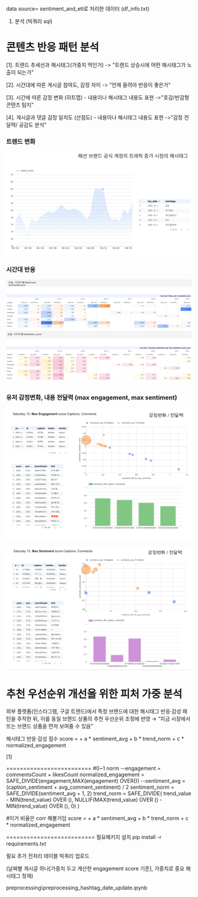 data source= sentiment_and_etl로 처리한 데이터 (df_info.txt)
1. 분석 (빅쿼리 sql)

# 콘텐츠 반응 패턴 분석

[1]. 트렌드 추세선과 해시태그(가중치 먹인거)
-> "트렌드 상승시에 어떤 해시태그가 노출이 되는가"

[2]. 시간대에 따른 게시글 참여도, 감정 차이
-> "언제 올려야 반응이 좋은가"

[3]. 시간에 따른 감정 변화 (히트맵) - 내용이나 해시태그 내용도 표현
->"호감/반감형 콘텐츠 탐지"


[4]. 게시글과 댓글 감정 일치도 (산점도) - 내용이나 해시태그 내용도 표현
->"감정 전달력/ 공감도 분석"


### 트렌드 변화
![트렌드 변화](./images/trend_dashboard.PNG)

### 시간대 반응
![시간대 반응](./images/likesCount_commentsCount_dashboard.PNG)

### 유저 감정변화, 내용 전달력 (max engagement, max sentiment)
![감정 변화](./images/max_engagement_captions_comments_analysis.PNG)

![감정 변화](./images/max_sentiment_captions_comments_analysis.PNG)




# 추천 우선순위 개선을 위한 피처 가중 분석

외부 플랫폼(인스타그램, 구글 트렌드)에서
특정 브랜드에 대한 해시태그 반응·감성 패턴을 추적한 뒤,
이를 동일 브랜드 상품의 추천 우선순위 조정에 반영 →
“지금 시장에서 뜨는 브랜드 상품을 먼저 보여줄 수 있음”

해시태그 반응·감성 점수
score =
      + a * sentiment_avg
      + b * trend_norm
      + c * normalized_engagement

[1]

=========================
#0~1 norm
--engagement = commentsCount + likesCount
normalized_engagement = SAFE_DIVIDE(engagement,MAX(engagement) OVER())
--sentiment_avg = (caption_sentiment + avg_comment_sentiment) / 2
sentiment_norm = SAFE_DIVIDE(sentiment_avg + 1, 2)
trend_norm = SAFE_DIVIDE(
                trend_value - MIN(trend_value) OVER (),
                NULLIF(MAX(trend_value) OVER () - MIN(trend_value) OVER (), 0)
              )

#이거 비율은 corr 해볼거임
score =
      + a * sentiment_avg
      + b * trend_norm
      + c * normalized_engagement


==========================
필요패키지 설치
pip install -r requirements.txt

필요 추가 전처리 테이블 빅쿼리 업로드 

(날짜별 게시글 하나[가중치 두고 계산한 engagement score 기준], 가중치로 중요 해시태그 정제)

preprocessing\preprocessing_hashtag_date_update.ipynb
